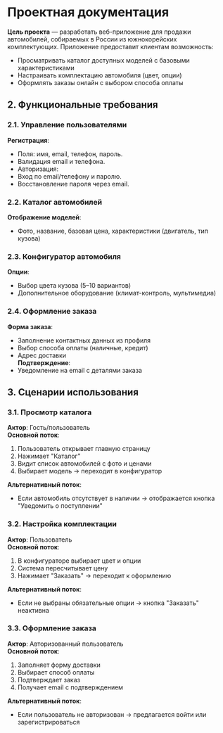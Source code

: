 # Проектная документация  
**Цель проекта** — разработать веб-приложение для продажи автомобилей, собираемых в России из южнокорейских комплектующих. Приложение предоставит клиентам возможность:  
- Просматривать каталог доступных моделей с базовыми характеристиками  
- Настраивать комплектацию автомобиля (цвет, опции)  
- Оформлять заказы онлайн с выбором способа оплаты  

## 2. Функциональные требования
### 2.1. Управление пользователями  
**Регистрация**:  
 - Поля: имя, email, телефон, пароль.
 - Валидация email и телефона.
 - Авторизация:
 - Вход по email/телефону и паролю.
 - Восстановление пароля через email.
### 2.2. Каталог автомобилей  
**Отображение моделей**:  
- Фото, название, базовая цена, характеристики (двигатель, тип кузова) 
### 2.3. Конфигуратор автомобиля  
**Опции**:  
- Выбор цвета кузова (5–10 вариантов)  
- Дополнительное оборудование (климат-контроль, мультимедиа)  
### 2.4. Оформление заказа  
**Форма заказа**:  
- Заполнение контактных данных из профиля  
- Выбор способа оплаты (наличные, кредит)  
- Адрес доставки  
**Подтверждение**:  
- Уведомление на email с деталями заказа  

## 3. Сценарии использования  

### 3.1. Просмотр каталога  
**Актор**: Гость/пользователь  
**Основной поток**:  
1. Пользователь открывает главную страницу  
2. Нажимает "Каталог"  
3. Видит список автомобилей с фото и ценами  
4. Выбирает модель → переходит в конфигуратор  

**Альтернативный поток**:  
- Если автомобиль отсутствует в наличии → отображается кнопка "Уведомить о поступлении"  

### 3.2. Настройка комплектации  
**Актор**: Пользователь  
**Основной поток**:  
1. В конфигураторе выбирает цвет и опции  
2. Система пересчитывает цену  
3. Нажимает "Заказать" → переходит к оформлению  

**Альтернативный поток**:  
- Если не выбраны обязательные опции → кнопка "Заказать" неактивна  

### 3.3. Оформление заказа  
**Актор**: Авторизованный пользователь  
**Основной поток**:  
1. Заполняет форму доставки  
2. Выбирает способ оплаты  
3. Подтверждает заказ  
4. Получает email с подтверждением  

**Альтернативный поток**:  
- Если пользователь не авторизован → предлагается войти или зарегистрироваться 
